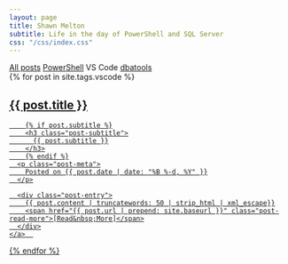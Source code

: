 ```yaml
---
layout: page
title: Shawn Melton
subtitle: Life in the day of PowerShell and SQL Server
css: "/css/index.css"
---
```

<div class="list-filters">
  <a href="/" class="list-filter">All posts</a>
  <a href="/powershell" class="list-filter">PowerShell</a>
  <span class="list-filter filter-selected">VS Code</span>
  <a href="/dbatools" class="list-filter">dbatools</a>
</div>

<div class="posts-list">
  {% for post in site.tags.vscode %}
  <article>
    <a class="post-preview" href="{{ post.url | prepend: site.baseurl }}">
	    <h2 class="post-title">{{ post.title }}</h2>
	
	    {% if post.subtitle %}
	    <h3 class="post-subtitle">
	      {{ post.subtitle }}
	    </h3>
	    {% endif %}
      <p class="post-meta">
        Posted on {{ post.date | date: "%B %-d, %Y" }}
      </p>

      <div class="post-entry">
        {{ post.content | truncatewords: 50 | strip_html | xml_escape}}
        <span href="{{ post.url | prepend: site.baseurl }}" class="post-read-more">[Read&nbsp;More]</span>
      </div>
    </a>  
   </article>
  {% endfor %}
</div>